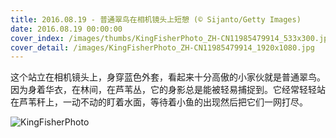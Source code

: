 ```yaml
---
title: 2016.08.19 - 普通翠鸟在相机镜头上短憩 (© Sijanto/Getty Images)
date: 2016.08.19 00:00:00
cover_index: /images/thumbs/KingFisherPhoto_ZH-CN11985479914_533x300.jpg
cover_detail: /images/KingFisherPhoto_ZH-CN11985479914_1920x1080.jpg
---
```


这个站立在相机镜头上，身穿蓝色外套，看起来十分高傲的小家伙就是普通翠鸟。因为身着华衣，在林间，在芦苇丛，它的身影总是能被轻易捕捉到。它经常轻轻站在芦苇秆上，一动不动的盯着水面，等待着小鱼的出现然后把它们一网打尽。

![KingFisherPhoto](/images/KingFisherPhoto_ZH-CN11985479914_1920x1080.jpg)
